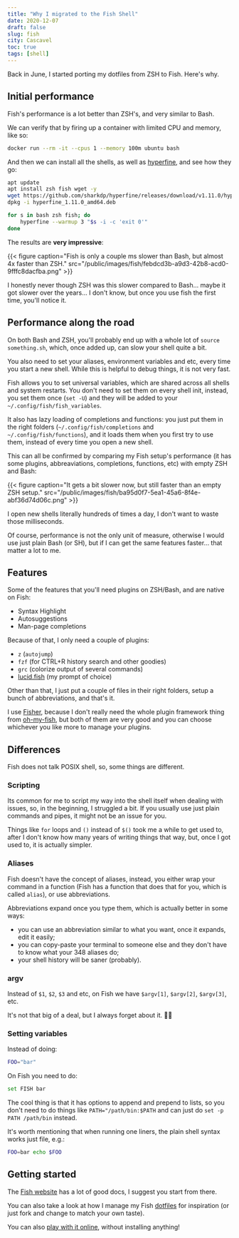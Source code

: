 ```yaml
---
title: "Why I migrated to the Fish Shell"
date: 2020-12-07
draft: false
slug: fish
city: Cascavel
toc: true
tags: [shell]
---
```


Back in June, I started porting my dotfiles from ZSH to Fish. Here's why.

## Initial performance

Fish's performance is a lot better than ZSH's, and very similar to Bash.

We can verify that by firing up a container with limited CPU and memory, like so:

```sh
docker run --rm -it --cpus 1 --memory 100m ubuntu bash
```

And then we can install all the shells, as well as [hyperfine](https://github.com/sharkdp/hyperfine), and see how they go:

```sh
apt update
apt install zsh fish wget -y
wget https://github.com/sharkdp/hyperfine/releases/download/v1.11.0/hyperfine_1.11.0_amd64.deb
dpkg -i hyperfine_1.11.0_amd64.deb

for s in bash zsh fish; do 
	hyperfine --warmup 3 "$s -i -c 'exit 0'"
done
```

The results are **very impressive**:

{{< figure caption="Fish is only a couple ms slower than Bash, but almost 4x faster than ZSH." src="/public/images/fish/febdcd3b-a9d3-42b8-acd0-9fffc8dacfba.png" >}}

I honestly never though ZSH was this slower compared to Bash... maybe it got slower over the years... I don't know, but once you use fish the first time, you'll notice it.

## Performance along the road

On both Bash and ZSH, you'll probably end up with a whole lot of `source something.sh`, which, once added up, can slow your shell quite a bit.

You also need to set your aliases, environment variables and etc, every time you start a new shell. While this is helpful to debug things, it is not very fast.

Fish allows you to set universal variables, which are shared across all shells and system restarts. You don't need to set them on every shell init, instead, you set them once (`set -U`) and they will be added to your `~/.config/fish/fish_variables`.

It also has lazy loading of completions and functions: you just put them in the right folders (`~/.config/fish/completions` and `~/.config/fish/functions`), and it loads them when you first try to use them, instead of every time you open a new shell.

This can all be confirmed by comparing my Fish setup's performance (it has some plugins, abbreaviations, completions, functions, etc) with empty ZSH and Bash:

{{< figure caption="It gets a bit slower now, but still faster than an empty ZSH setup." src="/public/images/fish/ba95d0f7-5ea1-45a6-8f4e-abf36d74d06c.png" >}}

I open new shells literally hundreds of times a day, I don't want to waste those milliseconds.

Of course, performance is not the only unit of measure, otherwise I would use just plain Bash (or SH), but if I can get the same features faster... that matter a lot to me.

## Features

Some of the features that you'll need plugins on ZSH/Bash, and are native on Fish:

- Syntax Highlight
- Autosuggestions
- Man-page completions

Because of that, I only need a couple of plugins:

- `z` (`autojump`)
- `fzf` (for CTRL+R history search and other goodies)
- `grc` (colorize output of several commands)
- [lucid.fish](https://github.com/mattgreen/lucid.fish) (my prompt of choice)

Other than that, I just put a couple of files in their right folders, setup a bunch of abbreviations, and that's it.

I use [Fisher](https://github.com/jorgebucaran/fisher), because I don't really need the whole plugin framework thing from [oh-my-fish](https://github.com/oh-my-fish/oh-my-fish), but both of them are very good and you can choose whichever you like more to manage your plugins.

## Differences

Fish does not talk POSIX shell, so, some things are different.

### Scripting

Its common for me to script my way into the shell itself when dealing with issues, so, in the beginning, I struggled a bit. If you usually use just plain commands and pipes, it might not be an issue for you.

Things like `for` loops and `()` instead of `$()` took me a while to get used to, after I don't know how many years of writing things that way, but, once I got used to, it is actually simpler.

### Aliases

Fish doesn't have the concept of aliases, instead, you either wrap your command in a function (Fish has a function that does that for you, which is called `alias`), or use abbreviations.

Abbreviations expand once you type them, which is actually better in some ways:

- you can use an abbreviation similar to what you want, once it expands, edit it easily;
- you can copy-paste your terminal to someone else and they don't have to know what your 348 aliases do;
- your shell history will be saner (probably).

### argv

Instead of `$1`, `$2`, `$3` and etc, on Fish we have `$argv[1]`, `$argv[2]`, `$argv[3]`, etc.

It's not that big of a deal, but I always forget about it. 🤷‍♂️

### Setting variables

Instead of doing:

```sh
FOO="bar"
```

On Fish you need to do:

```sh
set FISH bar
```

The cool thing is that it has options to append and prepend to lists, so you don't need to do things like `PATH="/path/bin:$PATH` and can just do `set -p PATH /path/bin` instead.

It's worth mentioning that when running one liners, the plain shell syntax works just file, e.g.:

```sh
FOO=bar echo $FOO
```

## Getting started

The [Fish website](https://fishshell.com) has a lot of good docs, I suggest you start from there.

You can also take a look at how I manage my Fish [dotfiles](https://github.com/caarlos0/dotfiles.fish) for inspiration (or just fork and change to match your own taste).

You can also [play with it online](https://rootnroll.com/d/fish-shell/), without installing anything!
